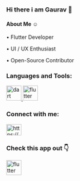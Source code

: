 
### Hi there i am Gaurav 👋


#### About Me ☺

• Flutter Developer

• UI / UX Enthusiast

• Open-Source Contributor



<h3 align="left">Languages and Tools:</h3>
<p align="left"> <a href="https://dart.dev" target="_blank"> <img src="https://www.vectorlogo.zone/logos/dartlang/dartlang-icon.svg" alt="dart" width="40" height="40"/> </a> <a href="https://flutter.dev" target="_blank"> <img src="https://www.vectorlogo.zone/logos/flutterio/flutterio-icon.svg" alt="flutter" width="40" height="40"/> </a> </p>



<h3 align="left">Connect with me:</h3>
<p align="left">
<a href="https://bit.ly/3sdM0Wc" target="blank"><img align="center" src="https://raw.githubusercontent.com/rahuldkjain/github-profile-readme-generator/master/src/images/icons/Social/instagram.svg" alt="https://bit.ly/3sdM0Wc" height="30" width="40" /></a>
</p>


<h3 align="left">Check this app out 👇</h3>
<a href="https://bit.ly/37K0FPk" target="_blank"> <img src="https://www.vectorlogo.zone/logos/flutterio/flutterio-icon.svg" alt="flutter" width="40" height="40"/> </a> </p>


